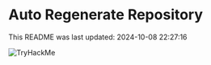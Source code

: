 # Auto Regenerate Repository

This README was last updated: 2024-10-08 22:27:16

 ![TryHackMe](https://tryhackme.com/badge/533634)